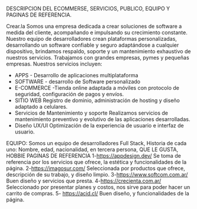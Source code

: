 DESCRIPCION DEL ECOMMERSE, SERVICIOS, PUBLICO, EQUIPO Y PAGINAS DE REFERENCIA.

Crear.la
Somos una empresa dedicada a crear soluciones de software a medida del cliente, acompañando e impulsando su crecimiento constante. Nuestro equipo de desarrolladores
 crean plataformas personalizadas, desarrollando un software confiable y seguro adaptándose a cualquier dispositivo, brindamos respaldo, soporte y un mantenimiento exhaustivo de nuestros servicios.
Trabajamos con grandes empresas, pymes y pequeñas empresas.
Nuestros servicios incluyen:
-	APPS - Desarrollo de aplicaciones multiplataforma
-	SOFTWARE - desarrollo de Software personalizado
-	E-COMMERCE -Tienda online adaptada a móviles con protocolo de seguridad, configuración de pagos y envíos.
-	SITIO WEB Registro de dominio, administración de hosting y diseño adaptado a celulares.
-	Servicios de Mantenimiento y soporte Realizamos servicios de mantenimiento preventivo y evolutivo de las aplicaciones desarrolladas.
-	Diseño UX/UI Optimización de la experiencia de usuario e interfaz de usuario.

EQUIPO:
Somos un equipo de desarrolladores Full Stack, 
Historia de cada uno:
Nombre, edad, nacionalidad, en tercera persona, QUE LE GUSTA, HOBBIE 
PAGINAS DE REFERENCIA
1-https://appdesign.dev/
Se toma de referencia por los servicios que ofrece, la estética y funcionalidades de la página.
2-https://imagosur.com/
Seleccionada por productos que ofrece, descripción de su trabajo, y diseño limpio.
3-https://www.softcom.com.ar/
Buen diseño y servicios que presta.
4-https://crecienta.com.ar/
Seleccionado por presentar planes y costos, nos sirve para poder hacer un carrito de compras.
5- https://acid.cl/
Buen diseño, y funcionalidades de la página.




